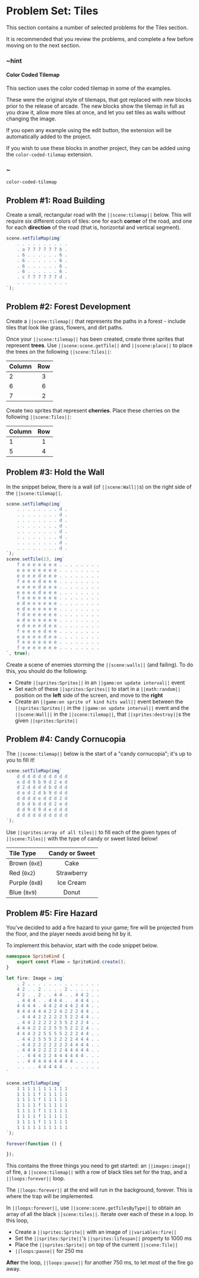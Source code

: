 # Problem Set: Tiles

This section contains a number of selected problems for the Tiles section.

It is recommended that you review the problems, and complete a few before
moving on to the next section.

### ~hint

#### Color Coded Tilemap

This section uses the color coded tilemap in some of the examples.

These were the original style of tilemaps, that got replaced with new blocks prior to the release of arcade.
The new blocks show the tilemap in full as you draw it, allow more tiles at once, and let you set tiles as walls without changing the image.

If you open any example using the edit button, the extension will be automatically added to the project.

If you wish to use these blocks in another project, they can be added using the `color-coded-tilemap` extension.

### ~

```package
color-coded-tilemap
```

## Problem #1: Road Building

Create a small, rectangular road with the ``||scene:tilemap||`` below.
This will require six different colors of tiles: one for each **corner** of the road,
and one for each **direction** of the road (that is, horizontal and vertical segment).

```typescript
scene.setTileMap(img`
    . . . . . . . . . .
    . a 7 7 7 7 7 7 b .
    . 6 . . . . . . 6 .
    . 6 . . . . . . 6 .
    . 6 . . . . . . 6 .
    . 6 . . . . . . 6 .
    . c 7 7 7 7 7 7 d .
    . . . . . . . . . .
`);
```

## Problem #2: Forest Development

Create a ``||scene:tilemap||`` that represents the paths in a forest -
include tiles that look like grass, flowers, and dirt paths.

Once your ``||scene:tilemap||`` has been created, create three sprites that
represent **trees**. Use ``||scene:scene.getTile||`` and ``||scene:place||``
to place the trees on the following ``||scene:Tiles||``:

| Column    | Row   |
| :-------- | :---: |
| 2         | 3     |
| 6         | 6     |
| 7         | 2     |

Create two sprites that represent **cherries**. Place these cherries on the
following ``||scene:Tiles||``:

| Column    | Row   |
| :-------- | :---: |
| 1         | 1     |
| 5         | 4     |


## Problem #3: Hold the Wall

In the snippet below, there is a wall (of ``||scene:Wall||``s) on the right
side of the ``||scene:tilemap||``.

```typescript
scene.setTileMap(img`
    . . . . . . . . d .
    . . . . . . . . d .
    . . . . . . . . d .
    . . . . . . . . d .
    . . . . . . . . d .
    . . . . . . . . d .
    . . . . . . . . d .
    . . . . . . . . d .
`);
scene.setTile(13, img`
    f e e e e e e e . . . . . . . .
    e e e e e e e e . . . . . . . .
    e e e e d e e e . . . . . . . .
    f e e e d e e e . . . . . . . .
    e e e e d e e e . . . . . . . .
    e e e e d e e e . . . . . . . .
    f e e e e e e e . . . . . . . .
    e d e e e e e e . . . . . . . .
    e d e e e e e e . . . . . . . .
    f d e e e e e e . . . . . . . .
    e d e e e e e e . . . . . . . .
    e d e e e d e e . . . . . . . .
    f e e e e d e e . . . . . . . .
    e e e e e d e e . . . . . . . .
    f e e e e e e e . . . . . . . .
    f e e e e e e e . . . . . . . .
`, true);
```

Create a scene of enemies storming the ``||scene:walls||`` (and failing).
To do this, you should do the following:

* Create ``||sprites:Sprites||`` in an ``||game:on update interval||`` event
* Set each of these ``||sprites:Sprites||`` to start in a ``||math:random||``
position on the **left** side of the screen, and move to the **right**
* Create an ``||game:on sprite of kind hits wall||`` event between the
``||sprites:Sprites||`` in the ``||game:on update interval||`` event and the
``||scene:Wall||`` in the ``||scene:tilemap||``, that ``||sprites:destroy||``s
the given ``||sprites:Sprite||``

## Problem #4: Candy Cornucopia

The ``||scene:tilemap||`` below is the start of a "candy cornucopia";
it's up to you to fill it!

```typescript
scene.setTileMap(img`
    d d d d d d d d d d
    e d d 9 b 9 d 2 e d
    d 2 d d d d b d d d
    d e d 2 d b 9 d d d
    d d d d e d d d 2 d
    d b d b d d d 2 e d
    d d 9 d 9 d e d d d
    d d d d d d d d d d
`);
```

Use ``||sprites:array of all tiles||`` to fill each of the given types of
``||scene:Tiles||`` with the type of candy or sweet listed below!

| Tile Type         | Candy or Sweet    |
| :---------------- | :---------------: |
| Brown (``0xE``)   | Cake              |
| Red (``0x2``)     | Strawberry        |
| Purple (``0xB``)  | Ice Cream         |
| Blue (``0x9``)    | Donut             |

## Problem #5: Fire Hazard

You've decided to add a fire hazard to your game;
fire will be projected from the floor,
and the player needs avoid being hit by it.

To implement this behavior, start with the code snippet below.

```typescript
namespace SpriteKind {
    export const Flame = SpriteKind.create();
}

let fire: Image = img`
    . 2 . . . . . . . . . . . . . .
    4 2 . . 2 . . . . 2 . . . . . .
    4 2 . . 2 . . 4 4 . . 4 4 2 . .
    . 4 4 4 . . 4 4 4 . . 4 4 4 . .
    4 4 4 4 . 4 4 2 4 4 4 2 4 4 . .
    4 4 4 4 4 4 2 2 4 2 2 2 4 4 . .
    . 4 4 4 2 2 2 2 2 5 2 2 4 4 . .
    . 4 4 2 2 2 2 2 5 5 2 2 2 4 . .
    4 4 4 2 2 2 2 5 5 5 2 2 2 4 . .
    4 4 4 2 2 5 5 5 5 2 2 2 4 4 . .
    . 4 4 2 5 5 5 2 2 2 2 4 4 4 . .
    . 4 4 2 2 2 2 2 2 2 4 4 4 4 . .
    . 4 4 4 2 2 2 2 2 4 4 4 4 4 . .
    . . 4 4 4 2 2 4 4 4 4 4 4 . . .
    . . 4 4 4 4 4 4 4 4 4 . . . . .
    . . . . 4 4 4 4 4 . . . . . . .
`

scene.setTileMap(img`
    1 1 1 1 1 1 1 1 1 1
    1 1 1 1 f 1 1 1 1 1
    1 1 1 1 f 1 1 1 1 1
    1 1 1 1 f 1 1 1 1 1
    1 1 1 1 f 1 1 1 1 1
    1 1 1 1 f 1 1 1 1 1
    1 1 1 1 f 1 1 1 1 1
    1 1 1 1 1 1 1 1 1 1
`);

forever(function () {

});
```

This contains the three things you need to get started:
an ``||images:image||`` of fire, a ``||scene:tilemap||`` with a row
of black tiles set for the trap, and a ``||loops:forever||`` loop.

The ``||loops:forever||`` at the end will run in the background, forever.
This is where the trap will be implemented.

In ``||loops:forever||``, use ``||scene:scene.getTilesByType||`` to obtain
an array of all the black ``||scene:tiles||``.
Iterate over each of these in a loop.
In this loop,

* Create a ``||sprites:Sprite||`` with an image of ``||variables:fire||``
* Set the ``||sprites:Sprite||``'s ``||sprites:lifespan||`` property to 1000 ms
* Place the ``||sprites:Sprite||`` on top of the current ``||scene:Tile||``
* ``||loops:pause||`` for 250 ms

**After** the loop, ``||loops:pause||`` for another 750 ms,
to let most of the fire go away.
